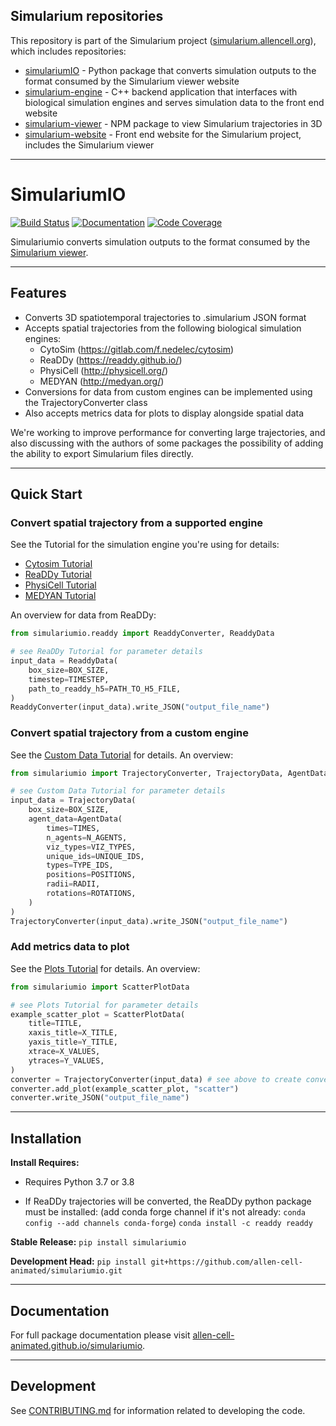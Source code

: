## Simularium repositories
This repository is part of the Simularium project ([simularium.allencell.org](https://simularium.allencell.org)), which includes repositories:
- [simulariumIO](https://github.com/allen-cell-animated/simulariumio) - Python package that converts simulation outputs to the format consumed by the Simularium viewer website
- [simularium-engine](https://github.com/allen-cell-animated/simularium-engine) - C++ backend application that interfaces with biological simulation engines and serves simulation data to the front end website
- [simularium-viewer](https://github.com/allen-cell-animated/simularium-viewer) - NPM package to view Simularium trajectories in 3D
- [simularium-website](https://github.com/allen-cell-animated/simularium-website) - Front end website for the Simularium project, includes the Simularium viewer

---

# SimulariumIO

[![Build Status](https://github.com/allen-cell-animated/simulariumio/workflows/Build%20Master/badge.svg)](https://github.com/allen-cell-animated/simulariumio/actions)
[![Documentation](https://github.com/allen-cell-animated/simulariumio/workflows/Documentation/badge.svg)](https://allen-cell-animated.github.io/simulariumio)
[![Code Coverage](https://codecov.io/gh/allen-cell-animated/simulariumio/branch/master/graph/badge.svg)](https://codecov.io/gh/allen-cell-animated/simulariumio)

Simulariumio converts simulation outputs to the format consumed by the [Simularium viewer](https://simularium.allencell.org/).

---

## Features
* Converts 3D spatiotemporal trajectories to .simularium JSON format
* Accepts spatial trajectories from the following biological simulation engines:
    * CytoSim (https://gitlab.com/f.nedelec/cytosim)
    * ReaDDy (https://readdy.github.io/)
    * PhysiCell (http://physicell.org/)
    * MEDYAN (http://medyan.org/)
* Conversions for data from custom engines can be implemented using the TrajectoryConverter class
* Also accepts metrics data for plots to display alongside spatial data

We're working to improve performance for converting large trajectories, and also discussing with the authors of some packages the possibility of adding the ability to export Simularium files directly.

___

## Quick Start

### Convert spatial trajectory from a supported engine
See the Tutorial for the simulation engine you're using for details:
* [Cytosim Tutorial](examples/Tutorial_cytosim.ipynb)
* [ReaDDy Tutorial](examples/Tutorial_readdy.ipynb)
* [PhysiCell Tutorial](examples/Tutorial_physicell.ipynb)
* [MEDYAN Tutorial](examples/Tutorial_medyan.ipynb)

An overview for data from ReaDDy:
```python
from simulariumio.readdy import ReaddyConverter, ReaddyData

# see ReaDDy Tutorial for parameter details
input_data = ReaddyData(
    box_size=BOX_SIZE,
    timestep=TIMESTEP,
    path_to_readdy_h5=PATH_TO_H5_FILE,
)
ReaddyConverter(input_data).write_JSON("output_file_name")
```

### Convert spatial trajectory from a custom engine
See the [Custom Data Tutorial](examples/Tutorial_custom.ipynb) for details. An overview:
```python
from simulariumio import TrajectoryConverter, TrajectoryData, AgentData

# see Custom Data Tutorial for parameter details
input_data = TrajectoryData(
    box_size=BOX_SIZE,
    agent_data=AgentData(
        times=TIMES,
        n_agents=N_AGENTS,
        viz_types=VIZ_TYPES,
        unique_ids=UNIQUE_IDS,
        types=TYPE_IDS,
        positions=POSITIONS,
        radii=RADII,
        rotations=ROTATIONS,
    )
)
TrajectoryConverter(input_data).write_JSON("output_file_name")
```

### Add metrics data to plot
See the [Plots Tutorial](examples/Tutorial_plots.ipynb) for details. An overview:
```python
from simulariumio import ScatterPlotData

# see Plots Tutorial for parameter details
example_scatter_plot = ScatterPlotData(
    title=TITLE,
    xaxis_title=X_TITLE,
    yaxis_title=Y_TITLE,
    xtrace=X_VALUES,
    ytraces=Y_VALUES,
)
converter = TrajectoryConverter(input_data) # see above to create converter
converter.add_plot(example_scatter_plot, "scatter")
converter.write_JSON("output_file_name")
```
___

## Installation
**Install Requires:** 

* Requires Python 3.7 or 3.8

* If ReaDDy trajectories will be converted, the ReaDDy python package must be installed:
(add conda forge channel if it's not already: `conda config --add channels conda-forge`)
`conda install -c readdy readdy`

**Stable Release:** `pip install simulariumio`

**Development Head:** `pip install git+https://github.com/allen-cell-animated/simulariumio.git`

___

## Documentation
For full package documentation please visit [allen-cell-animated.github.io/simulariumio](https://allen-cell-animated.github.io/simulariumio).

___

## Development
See [CONTRIBUTING.md](CONTRIBUTING.md) for information related to developing the code.

